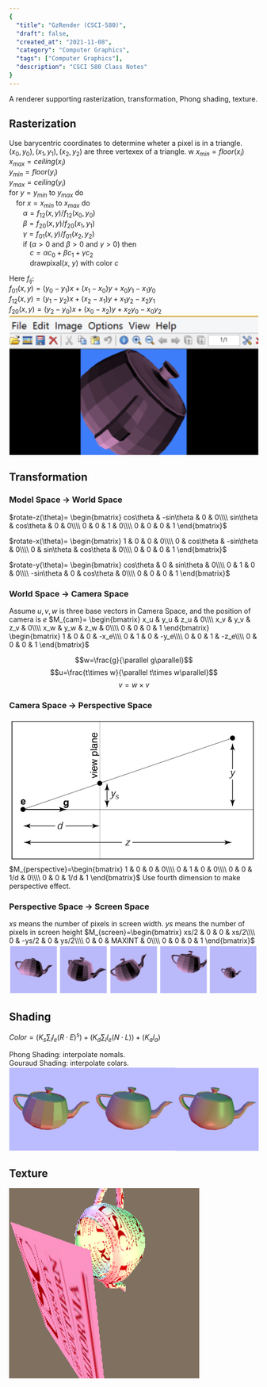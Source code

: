 ```yaml
---
{
  "title": "GzRender (CSCI-580)",
  "draft": false,
  "created_at": "2021-11-08",
  "category": "Computer Graphics",
  "tags": ["Computer Graphics"],
  "description": "CSCI 580 Class Notes"
}
---
```

A renderer supporting rasterization, transformation, Phong shading, texture.
<!--more-->
## Rasterization
Use barycentric coordinates to determine wheter a pixel is in a triangle.  
$(x_0, y_0),(x_1,y_1),(x_2,y_2)$ are three vertexex of a triangle.  w
$x_{min}=floor(x_i)$  
$x_{max}=ceiling(x_i)$  
$y_{min}=floor(y_i)$  
$y_{max}=ceiling(y_i)$  
for $y=y_{min}$ to $y_{max}$ do  
&emsp;for $x=x_{min}$ to $x_{max}$ do  
&emsp;&emsp;$\alpha=f_{12}(x,y)/f_{12}(x_0, y_0)$  
&emsp;&emsp;$\beta=f_{20}(x,y)/f_{20}(x_1, y_1)$  
&emsp;&emsp;$\gamma=f_{01}(x,y)/f_{01}(x_2, y_2)$  
&emsp;&emsp;if ($\alpha>0$ and $\beta>0$ and $\gamma>0$) then  
&emsp;&emsp;&emsp;$c=\alpha c_0+\beta c_1+\gamma c_2$  
&emsp;&emsp;&emsp;drawpixal($x$, $y$) with color $c$

Here $f_{ij}:$  
$f_{01}(x, y)=(y_0-y_1)x+(x_1-x_0)y+x_0y_1-x_1y_0$  
$f_{12}(x, y)=(y_1-y_2)x+(x_2-x_1)y+x_1y_2-x_2y_1$  
$f_{20}(x, y)=(y_2-y_0)x+(x_0-x_2)y+x_2y_0-x_0y_2$
![](https://raw.githubusercontent.com/shuaiqifeiyang/Tiramisu/main/content/posts/projects/img/GzRender2.png)  

## Transformation
### Model Space -> World Space
$rotate-z(\theta)=
\begin{bmatrix}
cos\theta & -sin\theta & 0 & 0\\\\ 
sin\theta & cos\theta & 0 & 0\\\\ 
0 & 0 & 1 & 0\\\\ 
0 & 0 & 0 & 1
\end{bmatrix}$

$rotate-x(\theta)=
\begin{bmatrix}
1 & 0 & 0 & 0\\\\ 
0 & cos\theta & -sin\theta & 0\\\\ 
0 & sin\theta & cos\theta & 0\\\\ 
0 & 0 & 0 & 1
\end{bmatrix}$

$rotate-y(\theta)=
\begin{bmatrix}
cos\theta & 0 & sin\theta & 0\\\\ 
0 & 1 & 0 & 0\\\\ 
-sin\theta & 0 & cos\theta & 0\\\\ 
0 & 0 & 0 & 1
\end{bmatrix}$

### World Space -> Camera Space
Assume $u,v,w$ is three base vectors in Camera Space, and the position of camera is $e$
$M_{cam}=
\begin{bmatrix}
x_u & y_u & z_u & 0\\\\ 
x_v & y_v & z_v & 0\\\\ 
x_w & y_w & z_w & 0\\\\ 
0 & 0 & 0 & 1
\end{bmatrix}
\begin{bmatrix}
1 & 0 & 0 & -x_e\\\\ 
0 & 1 & 0 & -y_e\\\\ 
0 & 0 & 1 & -z_e\\\\ 
0 & 0 & 0 & 1
\end{bmatrix}$

$$w=\frac{g}{\parallel g\parallel}$$
$$u=\frac{t\times w}{\parallel t\times w\parallel}$$
$$v=w\times v$$

### Camera Space -> Perspective Space
![](https://raw.githubusercontent.com/shuaiqifeiyang/Tiramisu/main/content/posts/projects/img/GzRender1.png)  
$M_{perspective}=\begin{bmatrix}
1 & 0 & 0 & 0\\\\ 
0 & 1 & 0 & 0\\\\ 
0 & 0 & 1/d & 0\\\\ 
0 & 0 & 1/d & 1
\end{bmatrix}$
Use fourth dimension to make perspective effect.
### Perspective Space -> Screen Space
$xs$ means the number of pixels in screen width. $ys$ means the number of pixels in screen height
$M_{screen}=\begin{bmatrix}
xs/2 & 0 & 0 & xs/2\\\\ 
0 & -ys/2 & 0 & ys/2\\\\ 
0 & 0 & MAXINT & 0\\\\ 
0 & 0 & 0 & 1
\end{bmatrix}$
![](https://raw.githubusercontent.com/shuaiqifeiyang/Tiramisu/main/content/posts/projects/img/GzRender3.png)  

## Shading
$Color=(K_s\sum_{l}l_e(R\cdot E)^s) + (K_d\sum_{l}l_e(N\cdot L))+(K_al_a)$

Phong Shading: interpolate nomals.  
Gouraud Shading: interpolate colars.
![](https://raw.githubusercontent.com/shuaiqifeiyang/Tiramisu/main/content/posts/projects/img/GzRender4.png)  

## Texture
![](https://raw.githubusercontent.com/shuaiqifeiyang/Tiramisu/main/content/posts/projects/img/GzRender5.png)  